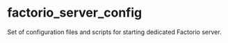 # factorio_server_config
Set of configuration files and scripts for starting dedicated Factorio server.
